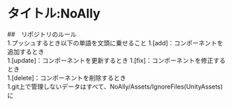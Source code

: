 # タイトル:NoAlly  

##　リポジトリのルール  
1.プッシュするとき以下の単語を文頭に乗せること 
   1.[add]：コンポーネントを追加するとき  
   1.[update]：コンポーネントを更新するとき 
   1.[fix]：コンポーネントを修正するとき  
   1.[delete]：コンポーネントを削除するとき  
1.git上で管理しないデータはすべて、NoAlly/Assets/IgnoreFiles(UnityAssets)に
